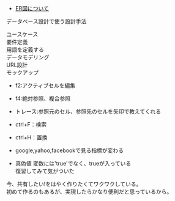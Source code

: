 - [ER図について](https://it-koala.com/entity-relationship-diagram-1897)

データベース設計で使う設計手法


ユースケース  
要件定義  
用語を定義する  
データモデリング  
URL設計  
モックアップ  


- f2:アクティブセルを編集  
- f4:絶対参照、複合参照  
- トレース:参照元のセル、参照先のセルを矢印で教えてくれる  
- ctrl+F：検索  
- ctrl+H：置換  
- google,yahoo,facebookで見る指標が変わる

- 真偽値
変数には'true'でなく、trueが入っている  
復習してみて気がついた

今、共有したい!をはやく作りたくてワクワクしている。  
初めて作るのもあるが、実現したらかなり便利だと思っているから。  

